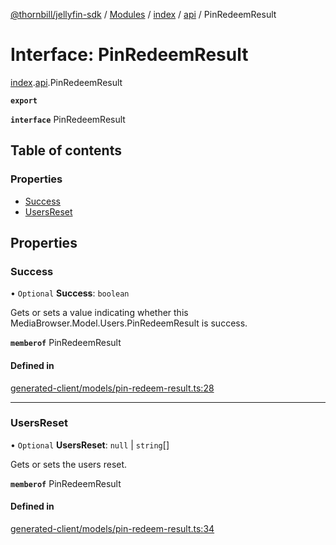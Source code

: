 [@thornbill/jellyfin-sdk](../README.md) / [Modules](../modules.md) / [index](../modules/index.md) / [api](../modules/index.api.md) / PinRedeemResult

# Interface: PinRedeemResult

[index](../modules/index.md).[api](../modules/index.api.md).PinRedeemResult

**`export`**

**`interface`** PinRedeemResult

## Table of contents

### Properties

- [Success](index.api.PinRedeemResult.md#success)
- [UsersReset](index.api.PinRedeemResult.md#usersreset)

## Properties

### Success

• `Optional` **Success**: `boolean`

Gets or sets a value indicating whether this MediaBrowser.Model.Users.PinRedeemResult is success.

**`memberof`** PinRedeemResult

#### Defined in

[generated-client/models/pin-redeem-result.ts:28](https://github.com/thornbill/jellyfin-sdk-typescript/blob/eb13db7/src/generated-client/models/pin-redeem-result.ts#L28)

___

### UsersReset

• `Optional` **UsersReset**: ``null`` \| `string`[]

Gets or sets the users reset.

**`memberof`** PinRedeemResult

#### Defined in

[generated-client/models/pin-redeem-result.ts:34](https://github.com/thornbill/jellyfin-sdk-typescript/blob/eb13db7/src/generated-client/models/pin-redeem-result.ts#L34)
